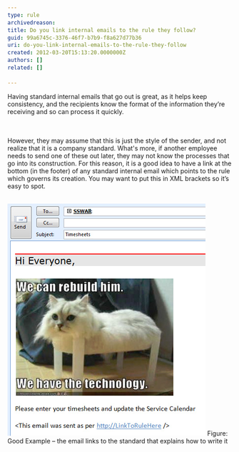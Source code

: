 ```yaml
---
type: rule
archivedreason: 
title: Do you link internal emails to the rule they follow?
guid: 99a6745c-3376-46f7-b7b9-f8a627d77b36
uri: do-you-link-internal-emails-to-the-rule-they-follow
created: 2012-03-20T15:13:20.0000000Z
authors: []
related: []

---
```



Having standard internal emails that go out is great, as it helps keep consistency, and the recipients know the format of the information they’re receiving and so can process it quickly.<br>
<br><excerpt class='endintro'></excerpt><br>
<p>However, they may assume that this is just the style of the sender, and not realize that it is a company standard. What's more, if another employee needs to send one of these out later, they may not know the processes that go into its construction. For this reason, it is a good idea to have a link at the bottom (in the footer) of any standard internal email which points to the rule which governs its creation. You may want to put this in XML brackets so it’s easy to spot.​​<br><br></p>
<img class="ms-rteCustom-ImageArea" border="0" alt="Link to rule" src="link-to-rule.jpg" /> <span class="ms-rteCustom-FigureGood">Figure: Good Example – the email links to the standard that explains how to write it</span>


